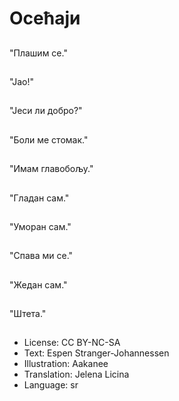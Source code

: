 # Осећаји

##
"Плашим се."

##
"Јао!"

##
"Јеси ли добро?"

##
"Боли ме стомак."

##
"Имам главобољу."

##
"Гладан сам."

##
"Уморан сам."

##
"Спава ми се."

##
"Жедан сам."

##
"Штета."

##
* License: CC BY-NC-SA
* Text: Espen Stranger-Johannessen
* Illustration: Aakanee
* Translation: Jelena Licina
* Language: sr
